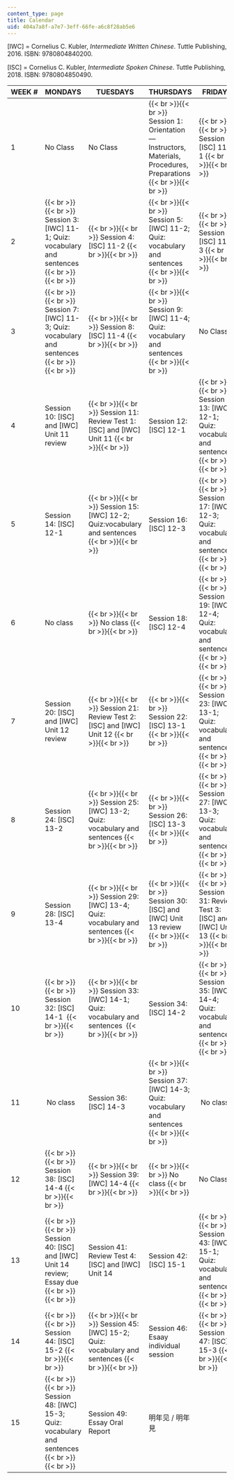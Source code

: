```yaml
---
content_type: page
title: Calendar
uid: 404a7a8f-a7e7-3eff-66fe-a6c8f28ab5e6
---
```


\[IWC\] = Cornelius C. Kubler, _Intermediate_ _Written Chinese_. Tuttle Publishing, 2016. ISBN: 9780804840200.

\[ISC\] = Cornelius C. Kubler, _Intermediate_ _Spoken Chinese_. Tuttle Publishing, 2018. ISBN: 9780804850490.

| WEEK # | MONDAYS | TUESDAYS | THURSDAYS | FRIDAYS |
| --- | --- | --- | --- | --- |
| 1 | No Class | No Class |  {{< br >}}{{< br >}} Session 1: Orientation—Instructors, Materials, Procedures, Preparations {{< br >}}{{< br >}}  |  {{< br >}}{{< br >}} Session 2: \[ISC\] 11-1 {{< br >}}{{< br >}}  |
| 2 |  {{< br >}}{{< br >}} Session 3: \[IWC\] 11-1; Quiz: vocabulary and sentences {{< br >}}{{< br >}}  |  {{< br >}}{{< br >}} Session 4: \[ISC\] 11-2 {{< br >}}{{< br >}}  |  {{< br >}}{{< br >}} Session 5: \[IWC\] 11-2; Quiz: vocabulary and sentences {{< br >}}{{< br >}}  |  {{< br >}}{{< br >}} Session 6: \[ISC\] 11-3 {{< br >}}{{< br >}}  |
| 3 |  {{< br >}}{{< br >}} Session 7: \[IWC\] 11-3; Quiz: vocabulary and sentences {{< br >}}{{< br >}}  |  {{< br >}}{{< br >}} Session 8: \[ISC\] 11-4 {{< br >}}{{< br >}}  |  {{< br >}}{{< br >}} Session 9: \[IWC\] 11-4; Quiz: vocabulary and sentences {{< br >}}{{< br >}}  | No Class |
| 4 | Session 10: \[ISC\] and \[IWC\] Unit 11 review |  {{< br >}}{{< br >}} Session 11: Review Test 1: \[ISC\] and \[IWC\] Unit 11 {{< br >}}{{< br >}}  | Session 12: \[ISC\] 12-1 |  {{< br >}}{{< br >}} Session 13: \[IWC\] 12-1; Quiz: vocabulary and sentences {{< br >}}{{< br >}}  |
| 5 | Session 14: \[ISC\] 12-1 |  {{< br >}}{{< br >}} Session 15: \[IWC\] 12-2; Quiz:vocabulary and sentences {{< br >}}{{< br >}}  | Session 16: \[ISC\] 12-3 |  {{< br >}}{{< br >}} Session 17: \[IWC\] 12-3; Quiz: vocabulary and sentences {{< br >}}{{< br >}}  |
| 6 | No class |  {{< br >}}{{< br >}} No class {{< br >}}{{< br >}}  | Session 18: \[ISC\] 12-4 |  {{< br >}}{{< br >}} Session 19: \[IWC\] 12-4; Quiz: vocabulary and sentences {{< br >}}{{< br >}}  |
| 7 | Session 20: \[ISC\] and \[IWC\] Unit 12 review |  {{< br >}}{{< br >}} Session 21: Review Test 2: \[ISC\] and \[IWC\] Unit 12 {{< br >}}{{< br >}}  |  {{< br >}}{{< br >}} Session 22: \[ISC\] 13-1 {{< br >}}{{< br >}}  |  {{< br >}}{{< br >}} Session 23: \[IWC\] 13-1; Quiz: vocabulary and sentences {{< br >}}{{< br >}}  |
| 8 | Session 24: \[ISC\] 13-2 |  {{< br >}}{{< br >}} Session 25: \[IWC\] 13-2; Quiz: vocabulary and sentences {{< br >}}{{< br >}}  |  {{< br >}}{{< br >}} Session 26: \[ISC\] 13-3 {{< br >}}{{< br >}}  |  {{< br >}}{{< br >}} Session 27: \[IWC\] 13-3; Quiz: vocabulary and sentences {{< br >}}{{< br >}}  |
| 9 | Session 28: \[ISC\] 13-4 |  {{< br >}}{{< br >}} Session 29: \[IWC\] 13-4; Quiz: vocabulary and sentences {{< br >}}{{< br >}}  |  {{< br >}}{{< br >}} Session 30: \[ISC\] and \[IWC\] Unit 13 review {{< br >}}{{< br >}}  |  {{< br >}}{{< br >}} Session 31: Review Test 3: \[ISC\] and \[IWC\] Unit 13 {{< br >}}{{< br >}}  |
| 10 |  {{< br >}}{{< br >}} Session 32: \[ISC\] 14-1  {{< br >}}{{< br >}}  |  {{< br >}}{{< br >}} Session 33: \[IWC\] 14-1; Quiz: vocabulary and sentences  {{< br >}}{{< br >}}  | Session 34: \[ISC\] 14-2 |  {{< br >}}{{< br >}} Session 35: \[IWC\] 14-4; Quiz: vocabulary and sentences {{< br >}}{{< br >}}  |
| 11 |  No class | Session 36: \[ISC\] 14-3 |  {{< br >}}{{< br >}} Session 37: \[IWC\] 14-3; Quiz: vocabulary and sentences {{< br >}}{{< br >}}  |  No class |
| 12 |  {{< br >}}{{< br >}} Session 38: \[ISC\] 14-4 {{< br >}}{{< br >}}  |  {{< br >}}{{< br >}} Session 39: \[IWC\] 14-4 {{< br >}}{{< br >}}  |  {{< br >}}{{< br >}} No class {{< br >}}{{< br >}}  | No Class |
| 13 |  {{< br >}}{{< br >}} Session 40: \[ISC\] and \[IWC\] Unit 14 review; Essay due {{< br >}}{{< br >}}  | Session 41: Review Test 4: \[ISC\] and \[IWC\] Unit 14 | Session 42: \[ISC\] 15-1 |  {{< br >}}{{< br >}} Session 43: \[IWC\] 15-1; Quiz: vocabulary and sentences {{< br >}}{{< br >}}  |
| 14 |  {{< br >}}{{< br >}} Session 44: \[ISC\] 15-2 {{< br >}}{{< br >}}  |  {{< br >}}{{< br >}} Session 45: \[IWC\] 15-2; Quiz: vocabulary and sentences {{< br >}}{{< br >}}  | Session 46: Esaay individual session |  {{< br >}}{{< br >}} Session 47: \[ISC\] 15-3 {{< br >}}{{< br >}}  |
| 15 |  {{< br >}}{{< br >}} Session 48: \[IWC\] 15-3; Quiz: vocabulary and sentences {{< br >}}{{< br >}}  | Session 49: Essay Oral Report | 明年见 / 明年見 |